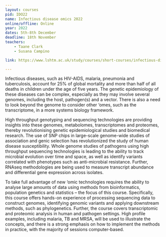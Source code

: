 ```yaml
---
layout: courses
pid: IDO22
name: Infectious disease omics 2022
online/offline: Online
year: 2022
dates: 5th-8th December
deadline: 18th November
teachers: 
    - Taane Clark
    - Susana Campino

link: https://www.lshtm.ac.uk/study/courses/short-courses/infectious-disease-omics

---
```


Infectious diseases, such as HIV-AIDS, malaria, pneumonia and tuberculosis, account for 25% of global mortality and more than half of all deaths in children under the age of five years. The genetic epidemiology of these diseases can be complex, especially as they may involve several genomes, including the host, pathogen(s) and a vector. There is also a need to look beyond the genome to consider other ‘omes, such as the transcriptome, in a more systems biology framework.

High throughput genotyping and sequencing technologies are providing insights into these genomes, metabolomes, transcriptomes and proteomes, thereby revolutionising genetic epidemiological studies and biomedical research. The use of SNP chips in large-scale genome-wide studies of association and genic selection has revolutionized the study of human disease susceptibility. Whole genome studies of pathogens using high throughput sequencing technologies is leading to the ability to track microbial evolution over time and space, as well as identify variants correlated with phenotypes such as anti-microbial resistance. Further, RNAseq methodologies are being used to measure transcript abundance and differential gene expression across isolates.

To take full advantage of new ‘omic technologies requires the ability to analyse large amounts of data using methods from bioinformatics, population genetics and statistics – the focus of this course. Specifically, this course offers hands-on experience of processing sequencing data to construct genomes, identifying genomic variants and applying downstream methods, such as phylogenetics. Further, the course covers transcriptomic and proteomic analysis in human and pathogen settings. High profile examples, including malaria, TB and MRSA, will be used to illustrate the concepts, and there is a strong emphasis on how to implement the methods in practice, with the majority of sessions computer-based.